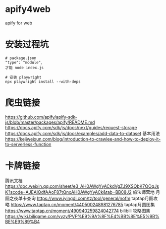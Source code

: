 # apify4web
apify for web

# 安装过程坑
```
# package.json
"type": "module",
才能 node index.js
```

```
# 安装 playwright
npx playwright install --with-deps
```

# 爬虫链接
https://github.com/apify/apify-sdk-js/blob/master/packages/apify/README.md
https://docs.apify.com/sdk/js/docs/next/guides/request-storage
https://docs.apify.com/sdk/js/docs/examples/add-data-to-dataset
基本用法
https://kejiweixun.com/blog/introduction-to-crawlee-and-how-to-deploy-it-to-serverless-function

# 卡牌链接
腾讯文档
https://doc.weixin.qq.com/sheet/e3_AH0AWgYyACkdVgZJ9XSQbK7QOqJsK?scode=AJEAIQdfAAoF87tQnoAH0AWgYyACk&tab=BB08J2
旅法师营地 月圆之夜单卡查询
https://www.iyingdi.com/tz/tool/general/nofm
taptap月圆攻略
https://www.taptap.cn/moment/440500248981276785
taptap月圆图集
https://www.taptap.cn/moment/490940259824042774
bilibili 攻略图集
https://wiki.biligame.com/yyzy/PVP%E9%9A%8F%E4%BB%8E%E5%9B%BE%E9%89%B4